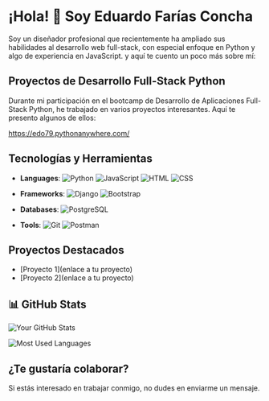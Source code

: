 # ¡Hola! 👋 Soy Eduardo Farías Concha

Soy un diseñador profesional que recientemente ha ampliado sus habilidades al desarrollo web full-stack, con especial enfoque en Python y algo de experiencia en JavaScript. y aquí te cuento un poco más sobre mí:

## Proyectos de Desarrollo Full-Stack Python

Durante mi participación en el bootcamp de Desarrollo de Aplicaciones Full-Stack Python, he trabajado en varios proyectos interesantes. Aquí te presento algunos de ellos:

https://edo79.pythonanywhere.com/

## Tecnologías y Herramientas

- **Languages**: ![Python](https://img.shields.io/badge/-Python-3776AB?logo=python&logoColor=white&style=flat) ![JavaScript](https://img.shields.io/badge/-JavaScript-F7DF1E?logo=javascript&logoColor=black&style=flat) ![HTML](https://img.shields.io/badge/-HTML-E34F26?logo=html5&logoColor=white&style=flat) ![CSS](https://img.shields.io/badge/-CSS-1572B6?logo=css3&logoColor=white&style=flat)

- **Frameworks**: ![Django](https://img.shields.io/badge/-Django-092E20?logo=django&logoColor=white&style=flat) ![Bootstrap](https://img.shields.io/badge/-Bootstrap-7952B3?logo=bootstrap&logoColor=white&style=flat) 

- **Databases**: ![PostgreSQL](https://img.shields.io/badge/-PostgreSQL-4169E1?logo=postgresql&logoColor=white&style=flat)

- **Tools**: ![Git](https://img.shields.io/badge/-Git-F05032?logo=git&logoColor=white&style=flat) ![Postman](https://img.shields.io/badge/-Postman-FF6C37?logo=postman&logoColor=white&style=flat)


## Proyectos Destacados
- [Proyecto 1](enlace a tu proyecto)
- [Proyecto 2](enlace a tu proyecto)

## 📊 GitHub Stats
![Your GitHub Stats](https://github-readme-stats.vercel.app/api?username=edo-farias&show_icons=true&theme=radical)

![Most Used Languages](https://github-readme-stats.vercel.app/api/top-langs/?username=edo-farias&layout=compact&theme=radical)

## ¿Te gustaría colaborar?
Si estás interesado en trabajar conmigo, no dudes en enviarme un mensaje.
